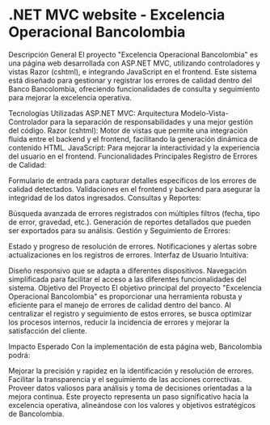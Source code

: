 # .NET MVC website - Excelencia Operacional Bancolombia

Descripción General
El proyecto "Excelencia Operacional Bancolombia" es una página web desarrollada con ASP.NET MVC, utilizando controladores y vistas Razor (cshtml), e integrando JavaScript en el frontend. Este sistema está diseñado para gestionar y registrar los errores de calidad dentro del Banco Bancolombia, ofreciendo funcionalidades de consulta y seguimiento para mejorar la excelencia operativa.

Tecnologías Utilizadas
ASP.NET MVC: Arquitectura Modelo-Vista-Controlador para la separación de responsabilidades y una mejor gestión del código.
Razor (cshtml): Motor de vistas que permite una integración fluida entre el backend y el frontend, facilitando la generación dinámica de contenido HTML.
JavaScript: Para mejorar la interactividad y la experiencia del usuario en el frontend.
Funcionalidades Principales
Registro de Errores de Calidad:

Formulario de entrada para capturar detalles específicos de los errores de calidad detectados.
Validaciones en el frontend y backend para asegurar la integridad de los datos ingresados.
Consultas y Reportes:

Búsqueda avanzada de errores registrados con múltiples filtros (fecha, tipo de error, gravedad, etc.).
Generación de reportes detallados que pueden ser exportados para su análisis.
Gestión y Seguimiento de Errores:

Estado y progreso de resolución de errores.
Notificaciones y alertas sobre actualizaciones en los registros de errores.
Interfaz de Usuario Intuitiva:

Diseño responsivo que se adapta a diferentes dispositivos.
Navegación simplificada para facilitar el acceso a las diferentes funcionalidades del sistema.
Objetivo del Proyecto
El objetivo principal del proyecto "Excelencia Operacional Bancolombia" es proporcionar una herramienta robusta y eficiente para el manejo de errores de calidad dentro del banco. Al centralizar el registro y seguimiento de estos errores, se busca optimizar los procesos internos, reducir la incidencia de errores y mejorar la satisfacción del cliente.

Impacto Esperado
Con la implementación de esta página web, Bancolombia podrá:

Mejorar la precisión y rapidez en la identificación y resolución de errores.
Facilitar la transparencia y el seguimiento de las acciones correctivas.
Proveer datos valiosos para análisis y toma de decisiones orientadas a la mejora continua.
Este proyecto representa un paso significativo hacia la excelencia operativa, alineándose con los valores y objetivos estratégicos de Bancolombia.
